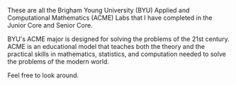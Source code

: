These are all the Brigham Young University (BYU) Applied and Computational Mathematics (ACME) Labs that I have completed in the Junior Core and Senior Core.

BYU's ACME major is designed for solving the problems of the 21st century. ACME is an educational model that teaches both the theory and the practical
skills in mathematics, statistics, and computation needed to solve the problems of the modern world.

Feel free to look around.

